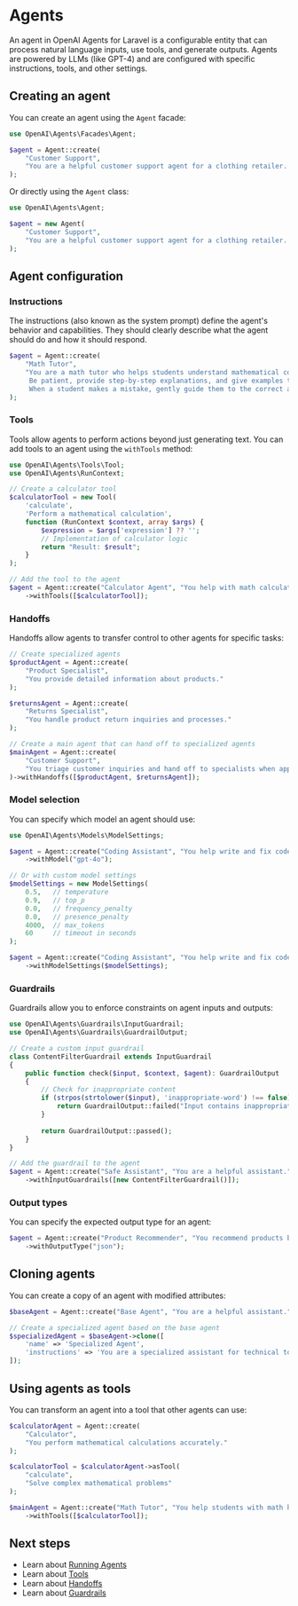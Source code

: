 # Agents

An agent in OpenAI Agents for Laravel is a configurable entity that can process natural language inputs, use tools, and generate outputs. Agents are powered by LLMs (like GPT-4) and are configured with specific instructions, tools, and other settings.

## Creating an agent

You can create an agent using the `Agent` facade:

```php
use OpenAI\Agents\Facades\Agent;

$agent = Agent::create(
    "Customer Support",
    "You are a helpful customer support agent for a clothing retailer. Help customers with inquiries about products, orders, and returns."
);
```

Or directly using the `Agent` class:

```php
use OpenAI\Agents\Agent;

$agent = new Agent(
    "Customer Support",
    "You are a helpful customer support agent for a clothing retailer. Help customers with inquiries about products, orders, and returns."
);
```

## Agent configuration

### Instructions

The instructions (also known as the system prompt) define the agent's behavior and capabilities. They should clearly describe what the agent should do and how it should respond.

```php
$agent = Agent::create(
    "Math Tutor",
    "You are a math tutor who helps students understand mathematical concepts. 
     Be patient, provide step-by-step explanations, and give examples to illustrate concepts.
     When a student makes a mistake, gently guide them to the correct approach rather than simply giving the answer."
);
```

### Tools

Tools allow agents to perform actions beyond just generating text. You can add tools to an agent using the `withTools` method:

```php
use OpenAI\Agents\Tools\Tool;
use OpenAI\Agents\RunContext;

// Create a calculator tool
$calculatorTool = new Tool(
    'calculate',
    'Perform a mathematical calculation',
    function (RunContext $context, array $args) {
        $expression = $args['expression'] ?? '';
        // Implementation of calculator logic
        return "Result: $result";
    }
);

// Add the tool to the agent
$agent = Agent::create("Calculator Agent", "You help with math calculations.")
    ->withTools([$calculatorTool]);
```

### Handoffs

Handoffs allow agents to transfer control to other agents for specific tasks:

```php
// Create specialized agents
$productAgent = Agent::create(
    "Product Specialist",
    "You provide detailed information about products."
);

$returnsAgent = Agent::create(
    "Returns Specialist",
    "You handle product return inquiries and processes."
);

// Create a main agent that can hand off to specialized agents
$mainAgent = Agent::create(
    "Customer Support",
    "You triage customer inquiries and hand off to specialists when appropriate."
)->withHandoffs([$productAgent, $returnsAgent]);
```

### Model selection

You can specify which model an agent should use:

```php
use OpenAI\Agents\Models\ModelSettings;

$agent = Agent::create("Coding Assistant", "You help write and fix code.")
    ->withModel("gpt-4o");

// Or with custom model settings
$modelSettings = new ModelSettings(
    0.5,   // temperature
    0.9,   // top_p
    0.0,   // frequency_penalty
    0.0,   // presence_penalty
    4000,  // max_tokens
    60     // timeout in seconds
);

$agent = Agent::create("Coding Assistant", "You help write and fix code.")
    ->withModelSettings($modelSettings);
```

### Guardrails

Guardrails allow you to enforce constraints on agent inputs and outputs:

```php
use OpenAI\Agents\Guardrails\InputGuardrail;
use OpenAI\Agents\Guardrails\GuardrailOutput;

// Create a custom input guardrail
class ContentFilterGuardrail extends InputGuardrail
{
    public function check($input, $context, $agent): GuardrailOutput
    {
        // Check for inappropriate content
        if (strpos(strtolower($input), 'inappropriate-word') !== false) {
            return GuardrailOutput::failed("Input contains inappropriate content");
        }
        
        return GuardrailOutput::passed();
    }
}

// Add the guardrail to the agent
$agent = Agent::create("Safe Assistant", "You are a helpful assistant.")
    ->withInputGuardrails([new ContentFilterGuardrail()]);
```

### Output types

You can specify the expected output type for an agent:

```php
$agent = Agent::create("Product Recommender", "You recommend products based on customer preferences.")
    ->withOutputType("json");
```

## Cloning agents

You can create a copy of an agent with modified attributes:

```php
$baseAgent = Agent::create("Base Agent", "You are a helpful assistant.");

// Create a specialized agent based on the base agent
$specializedAgent = $baseAgent->clone([
    'name' => 'Specialized Agent',
    'instructions' => 'You are a specialized assistant for technical topics.',
]);
```

## Using agents as tools

You can transform an agent into a tool that other agents can use:

```php
$calculatorAgent = Agent::create(
    "Calculator",
    "You perform mathematical calculations accurately."
);

$calculatorTool = $calculatorAgent->asTool(
    "calculate",
    "Solve complex mathematical problems"
);

$mainAgent = Agent::create("Math Tutor", "You help students with math homework.")
    ->withTools([$calculatorTool]);
```

## Next steps

- Learn about [Running Agents](running_agents.md)
- Learn about [Tools](tools.md)
- Learn about [Handoffs](handoffs.md)
- Learn about [Guardrails](guardrails.md)